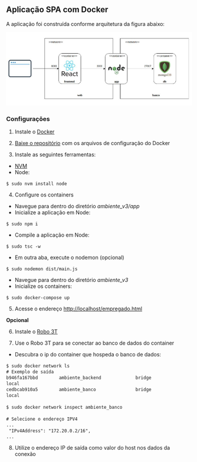 ## Aplicação SPA com Docker

A aplicação foi construída conforme arquitetura da figura abaixo:

![](https://github.com/ericknilsen/HandsOn/blob/master/docker/ambiente_v3/doc/docker_v3.jpeg)

### Configurações 

1) Instale o [Docker](https://docs.docker.com/install)

2) [Baixe o repositório](https://github.com/ericknilsen/HandsOn/tree/master/docker/ambiente_v3) com os arquivos de configuração do Docker

3) Instale as seguintes ferramentas:
- [NVM](https://github.com/creationix/nvm#install-script)
- Node: 
```shell
$ sudo nvm install node
```

4) Configure os containers

- Navegue para dentro do diretório _ambiente_v3/app_
- Inicialize a aplicação em Node:
```shell
$ sudo npm i
```
- Compile a aplicação em Node:
```shell
$ sudo tsc -w
```
- Em outra aba, execute o nodemon (opcional)
```shell
$ sudo nodemon dist/main.js
```
- Navegue para dentro do diretório _ambiente_v3_
- Inicialize os containers:
```shell
$ sudo docker-compose up
```

5) Acesse o endereço [http://localhost/empregado.html](http://localhost/empregado.html)


**Opcional**

6) Instale o [Robo 3T](https://robomongo.org/)

7) Use o Robo 3T para se conectar ao banco de dados do container
- Descubra o ip do container que hospeda o banco de dados:
```
$ sudo docker network ls
# Exemplo de saída
b946fa167bbd        ambiente_backend             bridge              local
cedbcab910a5        ambiente_banco               bridge              local

$ sudo docker network inspect ambiente_banco

# Selecione o endereço IPV4
...
 "IPv4Address": "172.20.0.2/16",
...
```
8) Utilize o endereço IP de saída como valor do host nos dados da conexão
